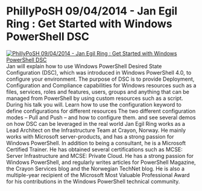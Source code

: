 # PhillyPoSH 09/04/2014 - Jan Egil Ring : Get Started with Windows PowerShell DSC

[![PhillyPoSH 09/04/2014 - Jan Egil Ring : Get Started with Windows PowerShell DSC](https://i3.ytimg.com/vi/BeStZxknsCM/hqdefault.jpg "PhillyPoSH 09/04/2014 - Jan Egil Ring : Get Started with Windows PowerShell DSC")](https://www.youtube.com/watch?v=BeStZxknsCM)
Jan will explain how to use Windows PowerShell Desired State Configuration (DSC), which was introduced in Windows PowerShell 4.0, to configure your environment. The purpose of DSC is to provide Deployment, Configuration and Compliance capabilities for Windows resources such as a files, services, roles and features, users, groups and anything that can be managed from PowerShell by using custom resources such as a script. During his talk you will. Learn how to use the configuration keyword to define configurations for different resources The two different configuration modes – Pull and Push – and how to configure them. and see several demos on how DSC can be leveraged in the real world
Jan Egil Ring works as a Lead Architect on the Infrastructure Team at Crayon, Norway. He mainly works with Microsoft server-products, and has a strong passion for Windows PowerShell. In addition to being a consultant, he is a Microsoft Certified Trainer. He has obtained several certifications such as MCSE: Server Infrastructure and MCSE: Private Cloud. He has a strong passion for Windows PowerShell, and regularly writes articles for PowerShell Magazine, the Crayon Services blog and the Norwegian TechNet blog. He is also a multiple-year recipient of the Microsoft Most Valuable Professional Award for his contributions in the Windows PowerShell technical community.


